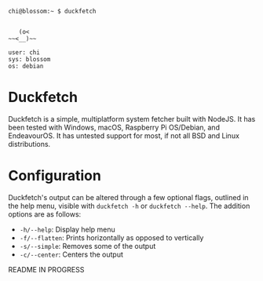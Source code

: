 ```console
chi@blossom:~ $ duckfetch

        
   (o<  
~~<__)~~

user: chi
sys: blossom
os: debian

```

# Duckfetch
Duckfetch is a simple, multiplatform system fetcher built with NodeJS. It has been tested with Windows, macOS, Raspberry Pi OS/Debian, and EndeavourOS. It has untested support for most, if not all BSD and Linux distributions.

# Configuration
Duckfetch's output can be altered through a few optional flags, outlined in the help menu, visible with `duckfetch -h` or `duckfetch --help`. The addition options are as follows:
- `-h/--help`: Display help menu
- `-f/--flatten`: Prints horizontally as opposed to vertically
- `-s/--simple`: Removes some of the output
- `-c/--center`: Centers the output

README IN PROGRESS
